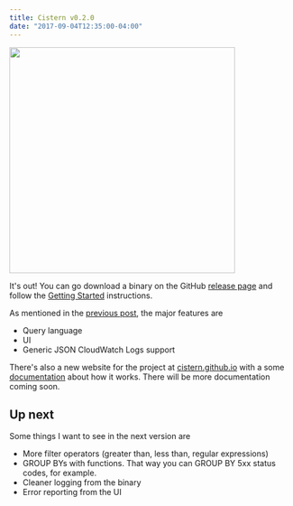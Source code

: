 ```yaml
---
title: Cistern v0.2.0
date: "2017-09-04T12:35:00-04:00"
---
```


<img src='/img/2017/09/cistern-v0.2.0.png' width=400/>

It's out! You can go download a binary on the GitHub [release page](https://github.com/Cistern/cistern/releases/tag/v0.2.0)
and follow the [Getting Started](https://cistern.github.io/docs/#getting-started) instructions.

As mentioned in the [previous post](/2017/08/31/whats-coming-in-cistern-v020/), the major features are

* Query language
* UI
* Generic JSON CloudWatch Logs support

There's also a new website for the project at [cistern.github.io](https://cistern.github.io/) with
a some [documentation](https://cistern.github.io/docs/) about how it works. There will be more
documentation coming soon.

## Up next

Some things I want to see in the next version are

* More filter operators (greater than, less than, regular expressions)
* GROUP BYs with functions. That way you can GROUP BY 5xx status codes, for example.
* Cleaner logging from the binary
* Error reporting from the UI
